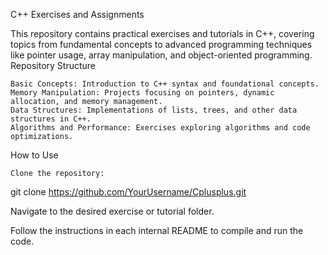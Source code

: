 C++ Exercises and Assignments

This repository contains practical exercises and tutorials in C++, covering topics from fundamental concepts to advanced programming techniques like pointer usage, array manipulation, and object-oriented programming.
Repository Structure

    Basic Concepts: Introduction to C++ syntax and foundational concepts.
    Memory Manipulation: Projects focusing on pointers, dynamic allocation, and memory management.
    Data Structures: Implementations of lists, trees, and other data structures in C++.
    Algorithms and Performance: Exercises exploring algorithms and code optimizations.

How to Use

    Clone the repository:

git clone https://github.com/YourUsername/Cplusplus.git

Navigate to the desired exercise or tutorial folder.

Follow the instructions in each internal README to compile and run the code.
